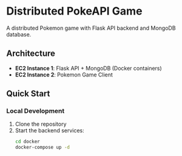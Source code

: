 
# Distributed PokeAPI Game

A distributed Pokemon game with Flask API backend and MongoDB database.

## Architecture

- **EC2 Instance 1**: Flask API + MongoDB (Docker containers)
- **EC2 Instance 2**: Pokemon Game Client

## Quick Start

### Local Development

1. Clone the repository
2. Start the backend services:
   ```bash
   cd docker
   docker-compose up -d